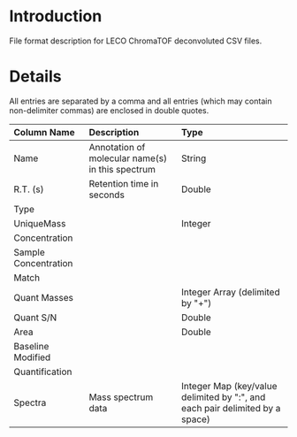 # Introduction #

File format description for LECO ChromaTOF deconvoluted CSV files.

# Details #

All entries are separated by a comma and all entries (which may contain non-delimiter commas) are enclosed in double quotes.

| **Column Name** | **Description** | **Type** |
|:----------------|:----------------|:---------|
| Name | Annotation of molecular name(s) in this spectrum | String |
| R.T. (s) | Retention time in seconds | Double |
| Type |  |  |
| UniqueMass |  | Integer |
| Concentration |  |  |
| Sample Concentration |  |  |
| Match |  |  |
| Quant Masses |  | Integer Array (delimited by "+") |
| Quant S/N |  | Double |
| Area |  | Double |
| Baseline Modified |  |  |
| Quantification |  |  |
| Spectra | Mass spectrum data | Integer Map (key/value delimited by ":", and each pair delimited by a space) |